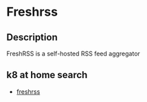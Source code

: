 # Freshrss

## Description

FreshRSS is a self-hosted RSS feed aggregator

## k8 at home search

- [freshrss](https://nanne.dev/k8s-at-home-search/#/freshrss)
